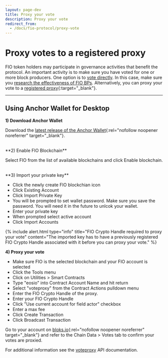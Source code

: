 ```yaml
---
layout: page-dev
title: Proxy your vote
description: Proxy your vote
redirect_from:
  - /docs/fio-protocol/proxy-vote
---
```


# Proxy votes to a registered proxy

FIO token holders may participate in governance activities that benefit the protocol. An important activity is to make sure you have voted for one or more block producers. One option is to [vote directly]({{site.baseurl}}/docs/contribute/govern-voting). In this case, make sure you [research the effectiveness of FIO BPs]({{site.baseurl}}/docs/bp/). Alternatively, you can proxy your vote to a [registered proxy](https://fio.bloks.io/#proxies){:target="_blank"}. 

---
## Using Anchor Wallet for Desktop

**1) Download Anchor Wallet**

Download the [latest release of the Anchor Wallet](https://greymass.com/en/anchor/){:rel="nofollow noopener noreferrer" target="_blank"}.

<br>
**2) Enable FIO Blockchain**

Select FIO from the list of available blockchains and click Enable blockchain.

<br>
**3) Import your private key**

* Click the newly create FIO blockchian icon
* Click Existing Account
* Click Import Private Key
* You will be prompted to set wallet password. Make sure you save the password. You will need it in the future to unlcok your wallet.
* Enter your private key
* When prompted select active account
* Click Import Accounts

{% include alert.html type="info" title="FIO Crypto Handle required to proxy your vote"  content="The imported key has to have a previously registered FIO Crypto Handle associated with it before you can proxy your vote." %}

**4) Proxy your vote**

* Make sure FIO is the selected blockchain and your FIO account is selected
* Click the Tools menu
* Click on Utilities > Smart Contracts
* Type "eosio" into Contract Account Name and hit return
* Select "voteproxy" from the Contract Actions pulldown menu
* Enter the FIO Crypto Handle of the proxy.
* Enter your FIO Crypto Handle
* Click "Use current account for field actor" checkbox
* Enter a max fee
* Click Create Transaction
* Click Broadcast Transaction

Go to your account on [bloks.io](https://fio.bloks.io/){:rel="nofollow noopener noreferrer" target="_blank"} and refer to the Chain Data > Votes tab to confirm your votes are proxied.

For additional information see the [voteproxy]({{site.baseurl}}/pages/api/fio-api/#options-voteproxy) API documentation.